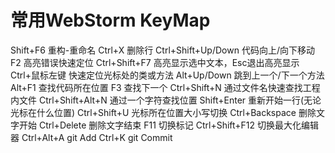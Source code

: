 # 常用WebStorm KeyMap
Shift+F6                    重构-重命名
Ctrl+X                      删除行
Ctrl+Shift+Up/Down          代码向上/向下移动
F2                          高亮错误快速定位
Ctrl+Shift+F7               高亮显示选中文本，Esc退出高亮显示
Ctrl+鼠标左键                快速定位光标处的类或方法
Alt+Up/Down                 跳到上一个/下一个方法
Alt+F1                      查找代码所在位置
F3                          查找下一个
Ctrl+Shift+N                通过文件名快速查找工程内文件
Ctrl+Shift+Alt+N            通过一个字符查找位置
Shift+Enter                 重新开始一行(无论光标在什么位置)
Ctrl+Shift+U                光标所在位置大小写切换
Ctrl+Backspace              删除文字开始
Ctrl+Delete                 删除文字结束
F11                         切换标记
Ctrl+Shift+F12              切换最大化编辑器
Ctrl+Alt+A                  git Add
Ctrl+K                      git Commit
